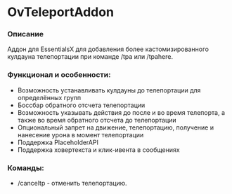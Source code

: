 # OvTeleportAddon
### Описание
Аддон для EssentialsX для добавления более кастомизированного кулдауна телепортации при команде /tpa или /tpahere.

### Функционал и особенности:
- Возможность устанавливать кулдауны до телепортации для определённых групп
- Боссбар обратного отсчета телепортации
- Возможность указывать действия до после и во время телепорта, а также во время обратного отсчета до телепортации
- Опциональный запрет на движение, телепортацию, получение и нанесение урона в момент телепортации
- Поддержка PlaceholderAPI
- Поддержка ховертекста и клик-ивента в сообщениях

### Команды:
- /canceltp - отменить телепортацию.
